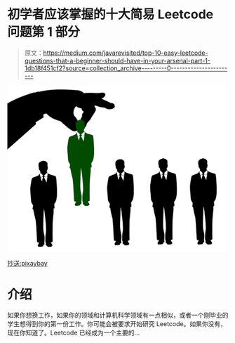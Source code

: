 # 初学者应该掌握的十大简易 Leetcode 问题第 1 部分

> 原文：<https://medium.com/javarevisited/top-10-easy-leetcode-questions-that-a-beginner-should-have-in-your-arsenal-part-1-1db18f451cf2?source=collection_archive---------0----------------------->

![](img/7f92d4a97a59af262707945610b3b8a5.png)

[抄送:pixaybay](https://pixabay.com/illustrations/hiring-recruitment-job-hire-1977803/)

# 介绍

如果你想换工作，如果你的领域和计算机科学领域有一点相似，或者一个刚毕业的学生想得到你的第一份工作。你可能会被要求开始研究 Leetcode。如果你没有，现在你知道了。Leetcode 已经成为一个主要的…